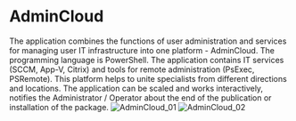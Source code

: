 # AdminCloud
  The application combines the functions of user administration and services for managing user IT infrastructure into one platform - AdminCloud. The programming language is PowerShell. The application contains IT services (SCCM, App-V, Citrix) and tools for remote administration (PsExec, PSRemote). This platform helps to unite specialists from different directions and locations. The application can be scaled and works interactively, notifies the Administrator / Operator about the end of the publication or installation of the package.
![AdminCloud_01](https://user-images.githubusercontent.com/30699602/105750421-54008800-5f77-11eb-9725-d94dc6643ef9.jpg)
![AdminCloud_02](https://user-images.githubusercontent.com/30699602/105750443-582ca580-5f77-11eb-99ff-0d187bd2bc97.jpg)
